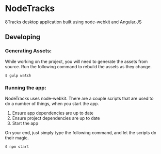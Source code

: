 NodeTracks
==========

8Tracks desktop application built using node-webkit and Angular.JS

## Developing

### Generating Assets:

While working on the project, you will need to generate the assets from source. Run the following command to rebuild the assets as they change.

```bash
$ gulp watch
```


### Running the app:

NodeTracks uses node-webkit. There are a couple scripts that are used to do a number of things, when you start the app.

1. Ensure app dependencies are up to date
2. Ensure project dependencies are up to date
3. Start the app

On your end, just simply type the following command, and let the scripts do their magic.

```bash
$ npm start
```

